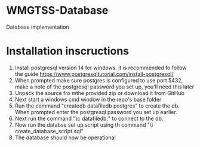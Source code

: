 # WMGTSS-Database
Database implementation

# Installation inscructions

1. Install postgresql version 14 for windows. it is recommended to follow the guide https://www.postgresqltutorial.com/install-postgresql/
2. When prompted make sure postgres is configured to use port 5432, make a note of the postgresql password you set up, you'll need this later
3. Unpack the source fro mthe provided zip or download it from GitHub
4. Next start a windows cmd window in the repo's base folder 
5. Run the command "createdb datafiledb postgres" to create the db. When prompted enter the postgresql password you set up earlier.
6. Next run the command "\c datafiledb;" to connect to the db.
7. Now run the databse set up script using th command "\i create_database_script.sql"
8. The database should now be operational  
